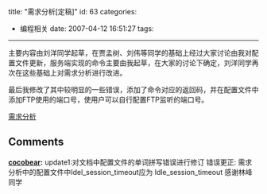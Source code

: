 title: "需求分析[定稿]"
id: 63
categories:
  - 编程相关
date: 2007-04-12 16:51:27
tags:
---

主要内容由刘洋同学起草，在贾孟树、刘伟等同学的基础上经过大家讨论由我对配置文件更新，服务端实现的命令主要由我起草，在大家的讨论下确定，刘洋同学再次在这些基础上对需求分析进行改进。

最后我修改了其中较明显的一些错误，添加了命令对应的返回码，并在配置文件中添加FTP使用的端口号，使用户可以自行配置FTP监听的端口号。

[需求分析](http://cocobear.github.io/download/2007/04/ssrsv0_4.pdf "需求分析")
## Comments

**[cocobear](#8 "2007-05-10 21:34:11"):** update1:对文档中配置文件的单词拼写错误进行修订 错误更正: 需求分析中的配置文件中Idel_session_timeout应为 Idle_session_timeout 感谢林峰同学

